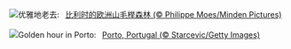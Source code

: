 ![](https://www.bing.com/th?id=OHR.FrostedBeech_ZH-CN2845716018_UHD.jpg&w=1000)优雅地老去:&nbsp;&ensp;[比利时的欧洲山毛榉森林 (© Philippe Moes/Minden Pictures)](https://www.bing.com/th?id=OHR.FrostedBeech_ZH-CN2845716018_UHD.jpg)
<br><br/>
![](https://www.bing.com/th?id=OHR.PortoSunset_EN-US7987153816_UHD.jpg&w=1000)Golden hour in Porto:&nbsp;&ensp;[Porto, Portugal (© Starcevic/Getty Images)](https://www.bing.com/th?id=OHR.PortoSunset_EN-US7987153816_UHD.jpg)
<br><br/>
